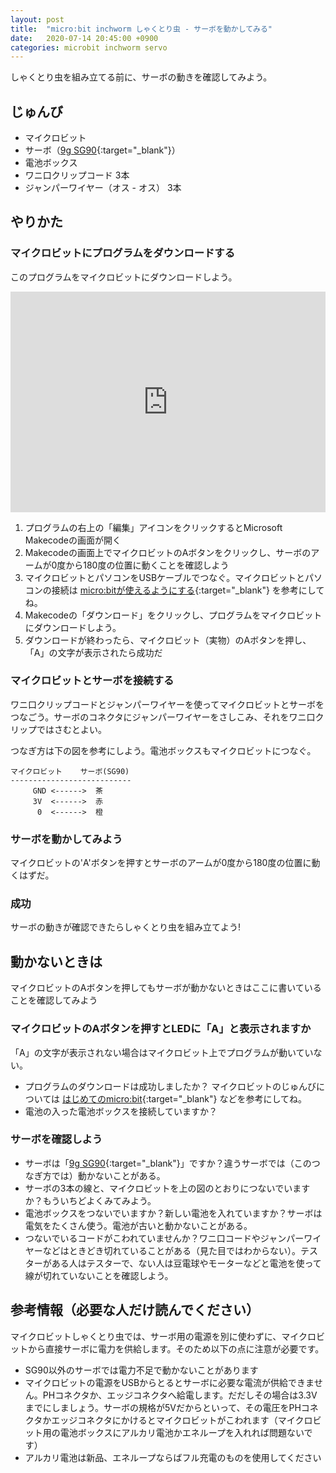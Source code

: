 ```yaml
---
layout: post
title:  "micro:bit inchworm しゃくとり虫 - サーボを動かしてみる"
date:   2020-07-14 20:45:00 +0900
categories: microbit inchworm servo
---
```

しゃくとり虫を組み立てる前に、サーボの動きを確認してみよう。

## じゅんび

* マイクロビット
* サーボ（[9g SG90](http://akizukidenshi.com/catalog/g/gM-08761/){:target="_blank"}）
* 電池ボックス
* ワニ口クリップコード 3本
* ジャンパーワイヤー（オス - オス） 3本

## やりかた

### マイクロビットにプログラムをダウンロードする
   このプログラムをマイクロビットにダウンロードしよう。
   <div style="position:relative;height:0;padding-bottom:70%;overflow:hidden;"><iframe style="position:absolute;top:0;left:0;width:100%;height:100%;" src="https://makecode.microbit.org/#pub:_DicCcUX5UiiM" frameborder="0" sandbox="allow-popups allow-forms allow-scripts allow-same-origin"></iframe></div>

   1. プログラムの右上の「編集」アイコンをクリックするとMicrosoft Makecodeの画面が開く
   2. Makecodeの画面上でマイクロビットのAボタンをクリックし、サーボのアームが0度から180度の位置に動くことを確認しよう
   3. マイクロビットとパソコンをUSBケーブルでつなぐ。マイクロビットとパソコンの接続は [micro:bitが使えるようにする](https://kidsc2.org/recipes/9/chapters){:target="_blank"} を参考にしてね。
   4. Makecodeの「ダウンロード」をクリックし、プログラムをマイクロビットにダウンロードしよう。
   5. ダウンロードが終わったら、マイクロビット（実物）のAボタンを押し、「A」の文字が表示されたら成功だ

### マイクロビットとサーボを接続する
ワニ口クリップコードとジャンパーワイヤーを使ってマイクロビットとサーボをつなごう。サーボのコネクタにジャンパーワイヤーをさしこみ、それをワニ口クリップではさむとよい。

つなぎ方は下の図を参考にしよう。電池ボックスもマイクロビットにつなぐ。
```
マイクロビット    サーボ(SG90)
---------------------------
     GND <------>  茶
     3V  <------>  赤
      0  <------>  橙
```

### サーボを動かしてみよう
   マイクロビットの'A'ボタンを押すとサーボのアームが0度から180度の位置に動くはずだ。

### 成功
サーボの動きが確認できたらしゃくとり虫を組み立てよう!

## 動かないときは
マイクロビットのAボタンを押してもサーボが動かないときはここに書いていることを確認してみよう
### マイクロビットのAボタンを押すとLEDに「A」と表示されますか 
「A」の文字が表示されない場合はマイクロビット上でプログラムが動いていない。
* プログラムのダウンロードは成功しましたか？
  マイクロビットのじゅんびについては [はじめてのmicro:bit](https://kidsc2.org/recipes/9/chapters){:target="_blank"} などを参考にしてね。
* 電池の入った電池ボックスを接続していますか？

### サーボを確認しよう
* サーボは「[9g SG90](http://akizukidenshi.com/catalog/g/gM-08761/){:target="_blank"}」ですか？違うサーボでは（このつなぎ方では）動かないことがある。
* サーボの3本の線と、マイクロビットを上の図のとおりにつないでいますか？もういちどよくみてみよう。
* 電池ボックスをつないでいますか？新しい電池を入れていますか？サーボは電気をたくさん使う。電池が古いと動かないことがある。
* つないでいるコードがこわれていませんか？ワニ口コードやジャンパーワイヤーなどはときどき切れていることがある（見た目ではわからない）。テスターがある人はテスターで、ない人は豆電球やモーターなどと電池を使って線が切れていないことを確認しよう。

## 参考情報（必要な人だけ読んでください）

マイクロビットしゃくとり虫では、サーボ用の電源を別に使わずに、マイクロビットから直接サーボに電力を供給します。そのため以下の点に注意が必要です。
* SG90以外のサーボでは電力不足で動かないことがあります
* マイクロビットの電源をUSBからとるとサーボに必要な電流が供給できません。PHコネクタか、エッジコネクタへ給電します。だだしその場合は3.3Vまでにしましょう。サーボの規格が5Vだからといって、その電圧をPHコネクタかエッジコネクタにかけるとマイクロビットがこわれます（マイクロビット用の電池ボックスにアルカリ電池かエネループを入れれば問題ないです）
* アルカリ電池は新品、エネループならばフル充電のものを使用してください
